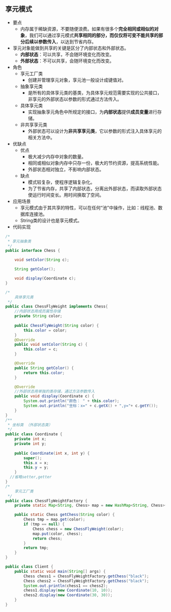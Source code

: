 ## 享元模式
- 要点
  - 内存属于稀缺资源，不要随便浪费。如果有很多个**完全相同或相似的对象**，我们可以通过享元模式**共享相同的部分，而仅仅将可变不能共享的部分后续以参数传入**，以达到节省内存。
- 享元对象能做到共享的关键是区分了内部状态和外部状态。
    - **内部状态**：可以共享，不会随环境变化而改变。
    - **外部状态**：不可以共享，会随环境变化而改变。
- 角色
  - 享元工厂类  
    - 创建并管理享元对象，享元池一般设计成键值对。
  - 抽象享元类
    - 是所有的具体享元类的基类，为具体享元规范需要实现的公共接口，非享元的外部状态以参数的形式通过方法传入。
  - 具体享元类  
    - 实现抽象享元角色中所规定的接口，为**内部状态**提供**成员变量**进行存储。
  - 非共享享元类  
    - 外部状态可以设计为**非共享享元类**，它以参数的形式注入具体享元的相关方法中。
- 优缺点
  - 优点
    - 极大减少内存中对象的数量。
    - 相同或相似对象内存中只存一份，极大的节约资源，提高系统性能。
    - 外部状态相对独立，不影响内部状态。
  - 缺点
    - 模式较复杂，使程序逻辑复杂化。
    - 为了节省内存，共享了内部状态，分离出外部状态，而读取外部状态使运行时间变长。用时间换取了空间。
- 应用场景
  - 享元模式由于其共享的特性，可以在任何“池”中操作，比如：线程池、数据库连接池。
  - String类的设计也是享元模式。
- 代码实现
```java
/*
 * 享元抽象类
 */
public interface Chess {

	void setColor(String c);

	String getColor();

	void display(Coordinate c);
}

/*
    具体享元类
 */
public class ChessFlyWeight implements Chess{
	//内部状态用成员属性存储
	private String color;	
  
	public ChessFlyWeight(String color) {
		this.color = color;
	}
	@Override
	public void setColor(String c) {
		this.color = c;
	}

	@Override
	public String getColor() {
		return this.color;
	}

	@Override
	//外部状态用单独的类存储，通过方法参数传入
	public void display(Coordinate c) {
		System.out.println("颜色： " + this.color);
		System.out.println("坐标：x=" + c.getX() + ",y="+ c.getY());
	}
}
/**
 * 坐标类 （外部状态类）
 */
public class Coordinate {
	private int x;
	private int y;
  
	public Coordinate(int x, int y) {
		super();
		this.x = x;
		this.y = y;
	}
  //省略setter,getter
}
/*
    享元工厂类
 */
public class ChessFlyWeightFactory {
	private static Map<String, Chess> map = new HashMap<String, Chess>();

	public static Chess getChess(String color) {
		Chess tmp = map.get(color);
		if (tmp == null) {
			Chess chess = new ChessFlyWeight(color);
			map.put(color, chess);
			return chess;
		}
		return tmp;
	}
}

public class Client {
	public static void main(String[] args) {
		Chess chess1 = ChessFlyWeightFactory.getChess("black");
		Chess chess2 = ChessFlyWeightFactory.getChess("black");
		System.out.println(chess1 == chess2);
		chess1.display(new Coordinate(10, 10));
		chess2.display(new Coordinate(30, 30));
	}
}
```